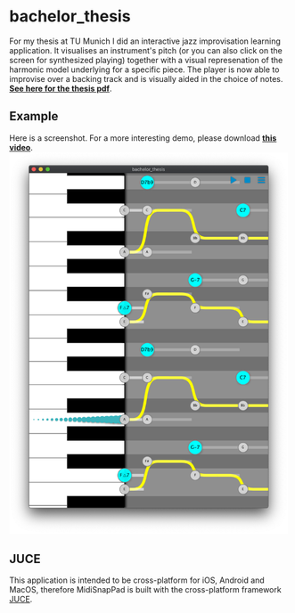 # bachelor_thesis

For my thesis at TU Munich I did an interactive jazz improvisation learning application. It visualises an instrument's pitch (or you can also click on the screen for synthesized playing) together with a visual represenation of the harmonic model underlying for a specific piece. The player is now able to improvise over a backing track and is visually aided in the choice of notes. [**See here for the thesis pdf**](https://github.com/wimmerb/bachelor_thesis/blob/master/thesis.pdf).

## Example
Here is a screenshot. For a more interesting demo, please download [**this video**](https://github.com/wimmerb/bachelor_thesis/blob/master/videos/screen_recording_small.mov).
<img src="/Screenshots/example.png" width="500">


## JUCE

This application is intended to be cross-platform for iOS, Android and MacOS, therefore
MidiSnapPad is built with the cross-platform framework [JUCE](https://juce.com/).
